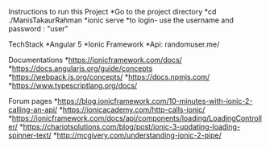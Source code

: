 Instructions to run this Project
  *Go to the project directory
  *cd ./ManisTakaurRahman
  *ionic serve
  *to login- use the username and password : "user"

TechStack
  *Angular 5
  *Ionic Framework
  *Api: randomuser.me/

Documentations
  *https://ionicframework.com/docs/
  *https://docs.angularjs.org/guide/concepts
  *https://webpack.js.org/concepts/
  *https://docs.npmjs.com/
  *https://www.typescriptlang.org/docs/
  
Forum pages
  *https://blog.ionicframework.com/10-minutes-with-ionic-2-calling-an-api/
  *https://ionicacademy.com/http-calls-ionic/
  *https://ionicframework.com/docs/api/components/loading/LoadingController/
  *https://chariotsolutions.com/blog/post/ionic-3-updating-loading-spinner-text/
  *http://mcgivery.com/understanding-ionic-2-pipe/
